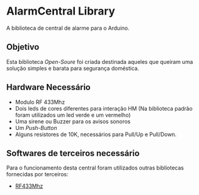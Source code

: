 # AlarmCentral Library
A biblioteca de central de alarme para o Arduino.
## Objetivo
Esta biblioteca *Open-Soure* foi criada destinada aqueles que queiram
uma solução simples e barata para segurança doméstica.
## Hardware Necessário
* Modulo RF 433Mhz
* Dois leds de cores diferentes para interação HM \(Na biblioteca padrão foram utilizados um led verde e um vermelho\)
* Uma sirene ou Buzzer para os avisos sonoros
* Um *Push-Button*
* Alguns resistores de 10K, necessários para Pull/Up e Pull/Down.

## Softwares de terceiros necessário
Para o funcionamento desta central foram utilizados outras bibliotecas fornecidas por terceiros:
* [RF433Mhz](https://github.com/sui77/rc-switch)
